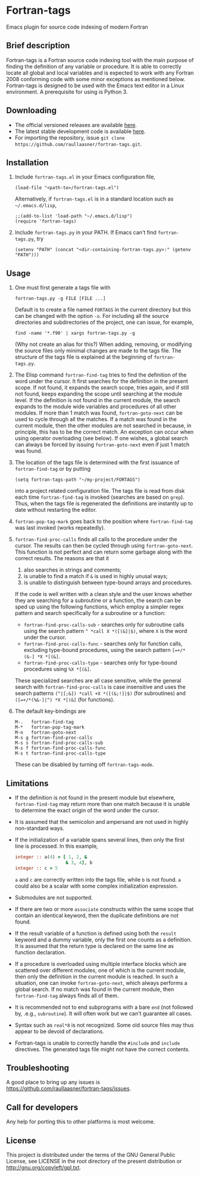 Fortran-tags
============

Emacs plugin for source code indexing of modern Fortran

Brief description
-----------------

Fortran-tags is a Fortran source code indexing tool with the main purpose of finding the definition of any variable or procedure. It is able to correctly locate all global and local variables and is expected to work with any Fortran 2008 conforming code with some minor exceptions as mentioned below. Fortran-tags is designed to be used with the Emacs text editor in a Linux environment. A prerequisite for using is Python 3.

Downloading
-----------

* The official versioned releases are available [here](https://github.com/raullaasner/fortran-tags/releases).
* The latest stable development code is available [here](https://github.com/raullaasner/fortran-tags/archive/master.zip).
* For importing the repository, issue `git clone https://github.com/raullaasner/fortran-tags.git`.

Installation
------------

1. Include `fortran-tags.el` in your Emacs configuration file,

   ```emacs-lisp
   (load-file "<path-to>/fortran-tags.el")
   ```

   Alternatively, if `fortran-tags.el` is in a standard location such as `~/.emacs.d/lisp`,
   
   ```emacs-lisp
   ;;(add-to-list 'load-path "~/.emacs.d/lisp")
   (require 'fortran-tags)
   ```
   
2. Include `fortran-tags.py` in your PATH. If Emacs can't find `fortran-tags.py`, try

   ```emacs-lisp
   (setenv "PATH" (concat "<dir-containing-fortran-tags.py>:" (getenv "PATH")))
   ```

Usage
-----

1. One must first generate a tags file with

   ```
   fortran-tags.py -g FILE [FILE ...]
   ```
   
   Default is to create a file named `FORTAGS` in the current directory but this can be changed with the option `-o`. For including all the source directories and subdirectories of the project, one can issue, for example,
   
   ```
   find -name '*.f90' | xargs fortran-tags.py -g
   ```
   
   (Why not create an alias for this?) When adding, removing, or modifying the source files only minimal changes are made to the tags file. The structure of the tags file is explained at the beginning of `fortran-tags.py`.

2. The Elisp command `fortran-find-tag` tries to find the definition of the word under the cursor. It first searches for the definition in the present scope. If not found, it expands the search scope, tries again, and if still not found, keeps expanding the scope until searching at the module level. If the definition is not found in the current module, the search expands to the module wide variables and procedures of all other modules. If more than 1 match was found, `fortran-goto-next` can be used to cycle through all the matches. If a match was found in the current module, then the other modules are not searched in because, in principle, this has to be the correct match. An exception can occur when using operator overloading (see below). If one wishes, a global search can always be forced by issuing `fortran-goto-next` even if just 1 match was found.

3. The location of the tags file is determined with the first issuance of `fortran-find-tag` or by putting

   ```emacs-lisp
   (setq fortran-tags-path "~/my-project/FORTAGS")
   ```
   
   into a project related configuration file. The tags file is read from disk each time `fortran-find-tag` is invoked (searches are based on `grep`). Thus, when the tags file is regenerated the definitions are instantly up to date without restarting the editor.

4. `fortran-pop-tag-mark` goes back to the position where `fortran-find-tag` was last invoked (works repeatedly).

5. `fortran-find-proc-calls` finds all calls to the procedure under the cursor. The results can then be cycled through using `fortran-goto-next`. This function is not perfect and can return some garbage along with the correct results. The reasons are that it
   1. also searches in strings and comments;
   2. is unable to find a match if `&` is used in highly unusal ways;
   3. is unable to distinguish between type-bound arrays and procedures.

   If the code is well written with a clean style and the user knows whether they are searching for a subroutine or a function, the search can be sped up using the following functions, which employ a simpler regex pattern and search specifically for a subroutine or a function:
   * `fortran-find-proc-calls-sub` - searches only for subroutine calls using the search pattern <code>^&nbsp;\*call&nbsp;X&nbsp;\*([(&]|$)</code>, where `X` is the word under the cursor.
   * `fortran-find-proc-calls-func` - searches only for function calls, excluding type-bound procedures, using the search pattern <code>[=+/\*(&\-]&nbsp;\*X&nbsp;\*[(&]</code>.
   * `fortran-find-proc-calls-type` - searches only for type-bound procedures using <code>%X&nbsp;\*[(&]</code>.

   These specialized searches are all case sensitive, while the general search with `fortran-find-proc-calls` is case insensitive and uses the search patterns <code>(^|[;&])&nbsp;\*call&nbsp;+X&nbsp;\*([(&;\!]|$)</code> (for subroutines) and <code>([=+/\*(%&-]|^)&nbsp;\*X&nbsp;\*[(&]</code> (for functions).

6. The default key-bindings are

   ```
   M-.   fortran-find-tag
   M-*   fortran-pop-tag-mark
   M-n   fortran-goto-next
   M-s g fortran-find-proc-calls
   M-s s fortran-find-proc-calls-sub
   M-s f fortran-find-proc-calls-func
   M-s t fortran-find-proc-calls-type
   ```

   These can be disabled by turning off `fortran-tags-mode`.

Limitations
-----------

* If the definition is not found in the present module but elsewhere, `fortran-find-tag` may return more than one match because it is unable to determine the exact origin of the word under the cursor.

* It is assumed that the semicolon and ampersand are not used in highly non-standard ways.

* If the initialization of a variable spans several lines, then only the first line is processed. In this example,

   ```fortran
   integer :: a(4) = [ 1, 2, &
                      & 3, 4], b
   integer :: c = 5
   ```
   
   `a` and `c` are correctly written into the tags file, while `b` is not found. `a` could also be a scalar with some complex initialization expression.

* Submodules are not supported.

* If there are two or more `associate` constructs within the same scope that contain an identical keyword, then the duplicate definitions are not found.

* If the result variable of a function is defined using both the `result` keyword and a dummy variable, only the first one counts as a definition. It is assumed that the return type is declared on the same line as function declaration.

* If a procedure is overloaded using multiple interface blocks which are scattered over different modules, one of which is the current module, then only the definition in the current module is reached. In such a situation, one can invoke `fortran-goto-next`, which always performs a global search. If no match was found in the current module, then `fortran-find-tag` always finds all of them.

* It is recommended not to end subprograms with a bare `end` (not followed by, .e.g., `subroutine`). It will often work but we can't guarantee all cases.

* Syntax such as `real*8` is not recognized. Some old source files may thus appear to be devoid of declarations.

* Fortran-tags is unable to correctly handle the `#include` and `include` directives. The generated tags file might not have the correct contents.


Troubleshooting
---------------

A good place to bring up any issues is https://github.com/raullaasner/fortran-tags/issues.

Call for developers
-------------------

Any help for porting this to other platforms is most welcome.

License
-------

This project is distributed under the terms of the GNU General Public License, see LICENSE in the root directory of the present distribution or http://gnu.org/copyleft/gpl.txt.
